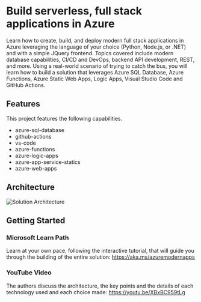# Build serverless, full stack applications in Azure

Learn how to create, build, and deploy modern full stack applications in Azure leveraging the language of your choice (Python, Node.js, or .NET) and with a simple JQuery frontend. Topics covered include modern database capabilities, CI/CD and DevOps, backend API development, REST, and more. Using a real-world scenario of trying to catch the bus, you will learn how to build a solution that leverages Azure SQL Database, Azure Functions, Azure Static Web Apps, Logic Apps, Visual Studio Code and GitHub Actions.

## Features

This project features the following capabilities.

- azure-sql-database
- github-actions
- vs-code
- azure-functions
- azure-logic-apps
- azure-app-service-statics
- azure-web-apps

## Architecture

![Solution Architecture](./documents/catch-the-bus-architecture.svg)

## Getting Started

### Microsoft Learn Path

Learn  at your own pace, following the interactive tutorial, that will guide you through the building of the entire solution: https://aka.ms/azuremodernapps 

### YouTube Video

The authors discuss the architecture, the key points and the details of each technology used and each choice made: https://youtu.be/XBxBC959tLg
